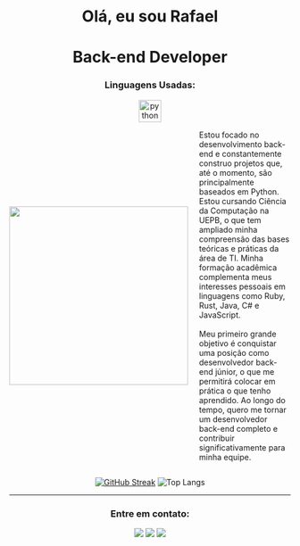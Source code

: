 <h1 align="center">Olá, eu sou Rafael</h1>

<h1 align="center">Back-end Developer</h1>
<h3 align="center">Linguagens Usadas:</h3>

<div align="center">
  <img src="https://cdn.jsdelivr.net/gh/devicons/devicon/icons/python/python-original.svg" height="40" alt="python logo" />
</div>

<div style="display: flex; align-items: center; justify-content: center;">
  <!-- GIF -->
  <img src="https://media.giphy.com/media/bGgsc5mWoryfgKBx1u/giphy.gif" width="320px" style="margin-right: 20px;">

  <!-- Texto -->
  <p style="max-width: 500px; text-align: left;">
    Estou focado no desenvolvimento back-end e constantemente construo projetos que, até o momento, são principalmente baseados em Python. Estou cursando Ciência da Computação na UEPB, o que tem ampliado minha compreensão das bases teóricas e práticas da área de TI. Minha formação acadêmica complementa meus interesses pessoais em linguagens como Ruby, Rust, Java, C# e JavaScript.
    <br><br>
    Meu primeiro grande objetivo é conquistar uma posição como desenvolvedor back-end júnior, o que me permitirá colocar em prática o que tenho aprendido. Ao longo do tempo, quero me tornar um desenvolvedor back-end completo e contribuir significativamente para minha equipe.
  </p>
</div>

  
<div align="center">
  
  [![GitHub Streak](https://streak-stats.demolab.com?user=rafaelsodrepsc&theme=dark&locale=pt_BR)](https://git.io/streak-stats)
  ![Top Langs](https://github-readme-stats.vercel.app/api/top-langs/?username=rafaelsodrepsc&layout=compact&theme=dark)

</div>

*******************

<h3 align="center">Entre em contato:</h3>
<p align="center">
  <img src="https://custom-icon-badges.demolab.com/badge/rafaelsodrepaschoal@gmail.com-808080?style=for-the-badge&logo=mention&logoColor=white"> 
  <a href="https://www.linkedin.com/in/rafael-sodr%C3%A9-b354472a5/" target="blank"><img src="https://custom-icon-badges.demolab.com/badge/-LinkedIn-808080?style=for-the-badge&logo=linkedin&logoColor=white"></a>
  <a href="https://www.instagram.com/rafael_sdre/" target="blank"><img src="https://custom-icon-badges.demolab.com/badge/-Instagram-808080?style=for-the-badge&logo=instagram&logoColor=white"></a>
</p>
